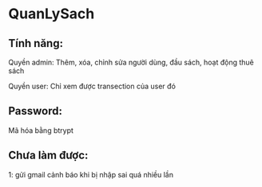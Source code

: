# QuanLySach

## Tính năng:

 Quyền admin: Thêm, xóa, chỉnh sửa người dùng, đầu sách, hoạt động thuê sách
 
 Quyền user: Chỉ xem được transection của user đó

## Password:

Mã hóa bằng btrypt

## Chưa làm được:

1: gửi gmail cảnh báo khi bị nhập sai quá nhiều lần 

